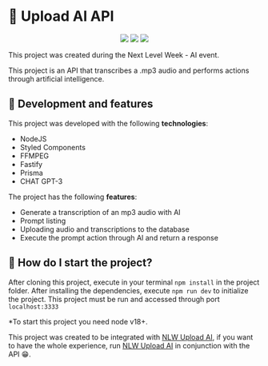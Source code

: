 # 📩 Upload AI API

<div align='center'>
   <img src="https://img.shields.io/static/v1?label=Node&message=v18.17.1&color=AFE1AF&style=for-the-badge&logo=node.js"/>
   <img src="https://img.shields.io/static/v1?label=npm&message=v9.6.7&color=AFE1AF&style=for-the-badge&logo=npm"/>
   <img src="https://img.shields.io/static/v1?label=Status&message=100%&color=AFE1AF&style=for-the-badge&logo="/>
</div>


This project was created during the Next Level Week - AI event.

This project is an API that transcribes a .mp3 audio and performs actions through artificial intelligence.



## 👾 Development and features

This project was developed with the following <strong>technologies</strong>:
- NodeJS
- Styled Components
- FFMPEG
- Fastify
- Prisma
- CHAT GPT-3

The project has the following <strong>features</strong>:
- Generate a transcription of an mp3 audio with AI
- Prompt listing
- Uploading audio and transcriptions to the database
- Execute the prompt action through AI and return a response

## 🤖 How do I start the project?
After cloning this project, execute in your terminal `npm install` in the project folder.
After installing the dependencies, execute `npm run dev` to initialize the project.
This project must be run and accessed through port `localhost:3333`

*To start this project you need node v18+.

This project was created to be integrated with <a href='https://github.com/ericardmatosz/NLW-IA'>NLW Upload AI</a>, if you want to have the whole experience, run <a href='https://github.com/ericardmatosz/NLW-IA'>NLW Upload AI</a> in conjunction with the API 😁.
